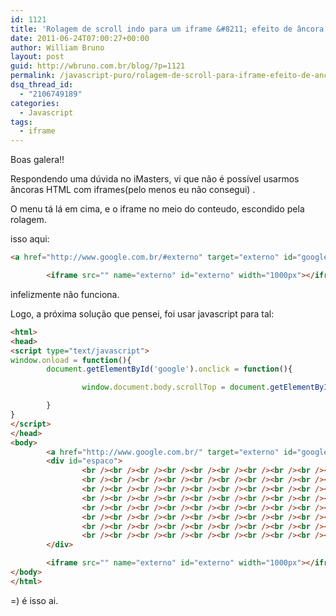 ```yaml
---
id: 1121
title: 'Rolagem de scroll indo para um iframe &#8211; efeito de âncora'
date: 2011-06-24T07:00:27+00:00
author: William Bruno
layout: post
guid: http://wbruno.com.br/blog/?p=1121
permalink: /javascript-puro/rolagem-de-scroll-para-iframe-efeito-de-ancora/
dsq_thread_id:
  - "2106749189"
categories:
  - Javascript
tags:
  - iframe
---
```

Boas galera!!

Respondendo uma dúvida no iMasters, vi que não é possível usarmos âncoras HTML com iframes(pelo menos eu não consegui) .

O menu tá lá em cima, e o iframe no meio do conteudo, escondido pela rolagem.

<!--more-->



isso aqui:

``` html
<a href="http://www.google.com.br/#externo" target="externo" id="google">google</a>

        <iframe src="" name="externo" id="externo" width="1000px"></iframe>
```
infelizmente não funciona.

Logo, a próxima solução que pensei, foi usar javascript para tal:

``` html
<html>
<head>
<script type="text/javascript">
window.onload = function(){
        document.getElementById('google').onclick = function(){

                window.document.body.scrollTop = document.getElementById('externo').offsetTop;

        }
}
</script>
</head>
<body>
        <a href="http://www.google.com.br/" target="externo" id="google">google</a>
        <div id="espaco">
                <br /><br /><br /><br /><br /><br /><br /><br /><br /><br /><br /><br /><br /><br />
                <br /><br /><br /><br /><br /><br /><br /><br /><br /><br /><br /><br /><br /><br />
                <br /><br /><br /><br /><br /><br /><br /><br /><br /><br /><br /><br /><br /><br />
                <br /><br /><br /><br /><br /><br /><br /><br /><br /><br /><br /><br /><br /><br />
                <br /><br /><br /><br /><br /><br /><br /><br /><br /><br /><br /><br /><br /><br />
                <br /><br /><br /><br /><br /><br /><br /><br /><br /><br /><br /><br /><br /><br />
                <br /><br /><br /><br /><br /><br /><br /><br /><br /><br /><br /><br /><br /><br />
                <br /><br /><br /><br /><br /><br /><br /><br /><br /><br /><br /><br /><br /><br />
        </div>

        <iframe src="" name="externo" id="externo" width="1000px"></iframe>
</body>
</html>
```

=) é isso ai.

